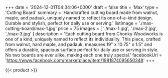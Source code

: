 +++
date = '2024-12-01T04:34:06+0000'
draft = false
title = 'Max'
type = 'Cutting Board'
summary = 'Handcrafted cutting board made from walnut, maple, and padauk, uniquely named to reflect its one-of-a-kind design. Durable and stylish, perfect for daily use or serving.'
listImage = './max-cutting-board/max-1.jpg'
price = 75
images = [
    './max-1.jpg',
    './max-2.jpg',
    './max-3.jpg'
]
description = 'Each cutting board from Chonky Woodworks is one of a kind, uniquely named to reflect its individuality. This piece, crafted from walnut, hard maple, and padauk, measures 19" x 10.75" x 1.5" and offers a durable, spacious surface perfect for daily use or serving in style. No two boards are ever alike, making each one truly special.'
facebookUrl = 'https://www.facebook.com/marketplace/item/1981874095650348'
+++

{{< product >}}